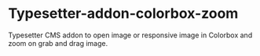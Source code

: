 # Typesetter-addon-colorbox-zoom
Typesetter CMS addon to open image or responsive image in Colorbox and zoom on grab and drag image.
